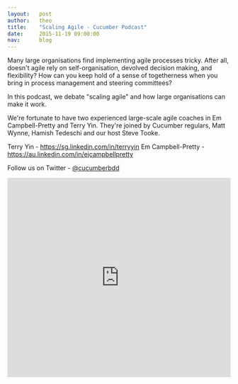 ```yaml
---
layout:   post
author:   theo
title:    "Scaling Agile - Cucumber Podcast"
date:     2015-11-19 09:00:00
nav:      blog
---
```


Many large organisations find implementing agile processes tricky. After all, doesn't agile rely on self-organisation, devolved decision making, and flexibility? How can you keep hold of a sense of togetherness when you bring in process management and steering committees?

In this podcast, we debate "scaling agile" and how large organisations can make it work.

We're fortunate to have two experienced large-scale agile coaches in Em Campbell-Pretty and Terry Yin. They're joined by Cucumber regulars, Matt Wynne, Hamish Tedeschi and our host Steve Tooke.

Terry Yin - https://sg.linkedin.com/in/terryyin
Em Campbell-Pretty - https://au.linkedin.com/in/ejcampbellpretty

Follow us on Twitter - [@cucumberbdd](https://twitter.com/cucumberbdd)


<iframe width="100%" height="450" scrolling="no" frameborder="no" src="https://w.soundcloud.com/player/?url=https%3A//api.soundcloud.com/tracks/229091776&amp;auto_play=false&amp;hide_related=false&amp;show_comments=true&amp;show_user=true&amp;show_reposts=false&amp;visual=true"></iframe>
